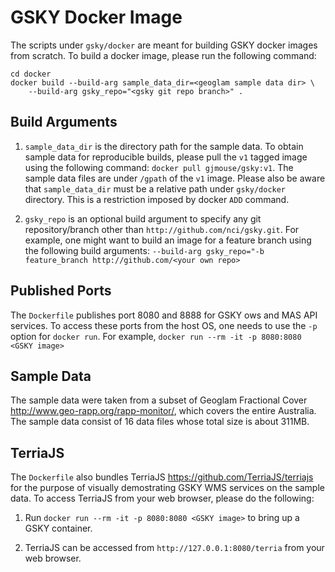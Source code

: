 GSKY Docker Image
=================

The scripts under `gsky/docker` are meant for building GSKY docker images from
scratch. To build a docker image, please run the following command:

```
cd docker
docker build --build-arg sample_data_dir=<geoglam sample data dir> \
    --build-arg gsky_repo="<gsky git repo branch>" .
```

Build Arguments
---------------

1. `sample_data_dir` is the directory path for the sample data. To obtain sample
   data for reproducible builds, please pull the `v1` tagged image using the
   following command: `docker pull gjmouse/gsky:v1`. The sample data files are
   under `/gpath` of the `v1` image. Please also be aware that `sample_data_dir`
   must be a relative path under `gsky/docker` directory. This is a restriction
   imposed by docker `ADD` command.

2. `gsky_repo` is an optional build argument to specify any git repository/branch
   other than `http://github.com/nci/gsky.git`. For example, one might want to
   build an image for a feature branch using the following build arguments:
    `--build-arg gsky_repo="-b feature_branch http://github.com/<your own repo>`

Published Ports
---------------

The `Dockerfile` publishes port 8080 and 8888 for GSKY ows and MAS API services.
To access these ports from the host OS, one needs to use the `-p` option for
`docker run`. For example, `docker run --rm -it -p 8080:8080 <GSKY image>`

Sample Data
-----------

The sample data were taken from a subset of Geoglam Fractional Cover
http://www.geo-rapp.org/rapp-monitor/, which covers the entire Australia. The
sample data consist of 16 data files whose total size is about 311MB.

TerriaJS
--------

The `Dockerfile` also bundles TerriaJS https://github.com/TerriaJS/terriajs
for the purpose of visually demostrating GSKY WMS services on the sample data. 
To access TerriaJS from your web browser, please do the following:

1. Run `docker run --rm -it -p 8080:8080 <GSKY image>` to bring up a GSKY container.

2. TerriaJS can be accessed from `http://127.0.0.1:8080/terria` from your web browser.
